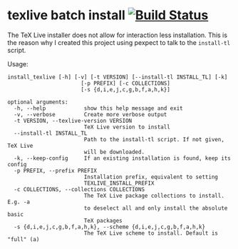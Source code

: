 # texlive batch install [![Build Status](https://travis-ci.org/MaxNoe/texlive-batch-installation.svg?branch=master)](https://travis-ci.org/MaxNoe/texlive-batch-installation)

The TeX Live installer does not allow for interaction less installation.
This is the reason why I created this project using pexpect to talk to the `install-tl`
script.

Usage:
```
install_texlive [-h] [-v] [-t VERSION] [--install-tl INSTALL_TL] [-k]
                       [-p PREFIX] [-c COLLECTIONS]
                       [-s {d,i,e,j,c,g,b,f,a,h,k}]

optional arguments:
  -h, --help            show this help message and exit
  -v, --verbose         Create more verbose output
  -t VERSION, --texlive-version VERSION
                        TeX Live version to install
  --install-tl INSTALL_TL
                        Path to the install-tl script. If not given, TeX Live
                        will be downloaded.
  -k, --keep-config     If an existing installation is found, keep its config
  -p PREFIX, --prefix PREFIX
                        Installation prefix, equivalent to setting
                        TEXLIVE_INSTALL_PREFIX
  -c COLLECTIONS, --collections COLLECTIONS
                        The TeX Live package collections to install. E.g. -a
                        to deselect all and only install the absolute basic
                        TeX packages
  -s {d,i,e,j,c,g,b,f,a,h,k}, --scheme {d,i,e,j,c,g,b,f,a,h,k}
                        The TeX Live scheme to install. Default is "full" (a)
```
